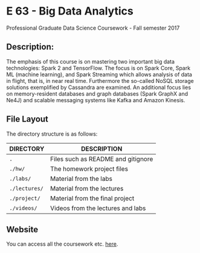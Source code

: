 # E 63 - Big Data Analytics
Professional Graduate Data Science Coursework - Fall semester 2017

## Description: 
The emphasis of this course is on mastering two important big data technologies: Spark 2 and TensorFlow. The focus is on Spark Core, Spark ML (machine learning), and Spark Streaming which allows analysis of data in flight, that is, in near real time. Furthermore the so-called NoSQL storage solutions exemplified by Cassandra are examined. An additional focus lies on memory-resident databases and graph databases (Spark GraphX and Ne4J) and scalable messaging systems like Kafka and Amazon Kinesis.

## File Layout
The directory structure is as follows:

DIRECTORY           | DESCRIPTION
--------------------|----------------------
`.`                 | Files such as README and gitignore
`./hw/`             | The homework project files
`./labs/`           | Material from the labs
`./lectures/`       | Material from the lectures
`./project/`        | Material from the final project
`./videos/`         | Videos from the lectures and labs

## Website
You can access all the coursework etc. [here](https://greenore.github.io).

